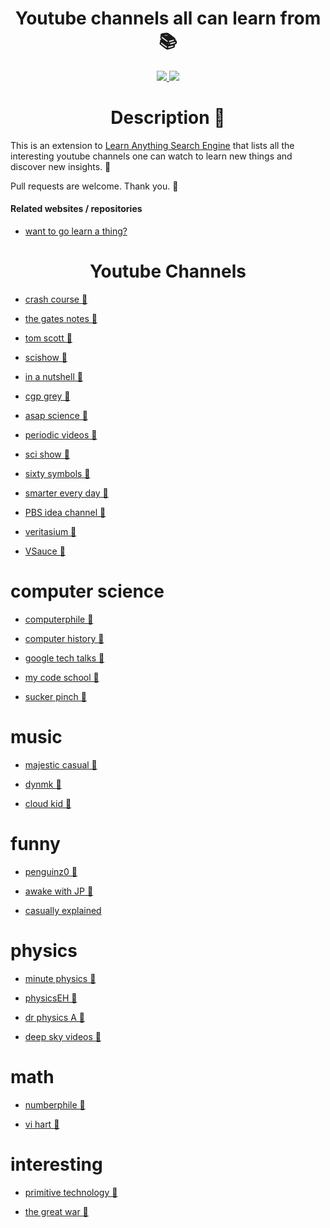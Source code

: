 <h1 align="center">  Youtube channels all can learn from 📚 </h1>

<div align="center">
<a href="https://www.patreon.com/learnanything">
		<img src="https://img.shields.io/badge/Say%20Thanks-💗-ff69b4.svg">
	</a>
	<a href="https://github.com/learn-anything/youtube/blob/master/LICENSE">
		<img src="https://img.shields.io/pypi/l/pipenv.svg">
	</a>
</div>

<h1 align="center"> Description 📕</h1>

This is an extension to [Learn Anything Search Engine](https://learn-anything.xyz/) that lists all the interesting youtube channels one can watch to learn new things and discover new insights. 🔭


Pull requests are welcome. Thank you. 💙

#### Related websites / repositories 

- [want to go learn a thing?](http://mysterybox.goverbanoun.com/)

<h1 align="center"> Youtube Channels </h1>


- [crash course 🎥](https://www.youtube.com/user/crashcourse/videos)

- [the gates notes 🎥](https://www.youtube.com/user/thegatesnotes/videos)

- [tom scott 🎥](https://www.youtube.com/user/enyay/videos)

- [scishow 🎥](https://www.youtube.com/user/scishow/videos)

- [in a nutshell 🎥](https://www.youtube.com/user/Kurzgesagt/videos)

- [cgp grey 🎥](https://www.youtube.com/user/CGPGrey/videos)

- [asap science 🎥](https://www.youtube.com/user/AsapSCIENCE/videos)

- [periodic videos 🎥](https://www.youtube.com/user/periodicvideos/videos)

- [sci show 🎥](https://www.youtube.com/user/scishow/videos)

- [sixty symbols 🎥](https://www.youtube.com/user/sixtysymbols/videos)

- [smarter every day 🎥](https://www.youtube.com/user/destinws2/videos)

- [PBS idea channel 🎥](https://www.youtube.com/user/pbsideachannel/videos)

- [veritasium 🎥](https://www.youtube.com/user/1veritasium/videos)

- [VSauce 🎥](https://www.youtube.com/user/Vsauce/videos)


# computer science


- [computerphile 🎥](https://www.youtube.com/user/Computerphile/videos)

- [computer history 🎥](https://www.youtube.com/user/ComputerHistory/videos)

- [google tech talks 🎥](https://www.youtube.com/user/GoogleTechTalks/videos)

- [my code school 🎥](https://www.youtube.com/user/mycodeschool/videos)

- [sucker pinch 🎥](https://www.youtube.com/user/suckerpinch/videos)


# music


- [majestic casual 🎥](https://www.youtube.com/user/majesticcasual/videos)

- [dynmk 🎥](https://www.youtube.com/user/dynmkde/videos)

- [cloud kid 🎥](https://www.youtube.com/user/CloudKidOfficial/videos)


# funny


- [penguinz0 🎥](https://www.youtube.com/user/penguinz0)

- [awake with JP 🎥](https://www.youtube.com/user/AwakenWithJP/videos)

- [casually explained](https://www.youtube.com/channel/UCr3cBLTYmIK9kY0F_OdFWFQ/videos)


# physics


- [minute physics 🎥](https://www.youtube.com/user/minutephysics/videos)

- [physicsEH 🎥](https://www.youtube.com/user/PhysicsEH/videos)

- [dr physics A 🎥](https://www.youtube.com/user/DrPhysicsA/videos)

- [deep sky videos 🎥](https://www.youtube.com/user/DeepSkyVideos/videos)


# math


- [numberphile 🎥](https://www.youtube.com/user/numberphile/videos)

- [vi hart 🎥](https://www.youtube.com/user/Vihart/videos)


# interesting


- [primitive technology 🎥](https://www.youtube.com/channel/UCAL3JXZSzSm8AlZyD3nQdBA/videos)

- [the great war 🎥](https://www.youtube.com/user/TheGreatWar/videos)


